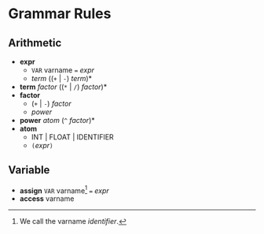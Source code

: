 # Grammar Rules

## Arithmetic 
* **expr** 
    * `VAR` varname `=` *expr*
    * *term* ((`+` | `-`) *term*)*
* **term** *factor* ((`*` | `/`) *factor*)*
* **factor** 
    * (`+` | `-`) *factor*
    * *power* 
* **power** *atom* (`^` *factor*)*
* **atom**
    * INT | FLOAT | IDENTIFIER
    * `(`*expr*`)`

## Variable
* **assign** `VAR` varname[^1] `=` *expr*
* **access** varname

[^1]: We call the varname *identifier*.